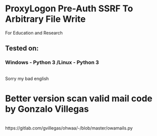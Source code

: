 # ProxyLogon Pre-Auth SSRF To Arbitrary File Write
For Education and Research
## Tested on:
### Windows - Python 3 /Linux - Python 3
<br>Sorry my bad english
<h1>Better version scan valid mail code by Gonzalo Villegas</h1><br>
https://gitlab.com/gvillegas/ohwaa/-/blob/master/owamails.py
